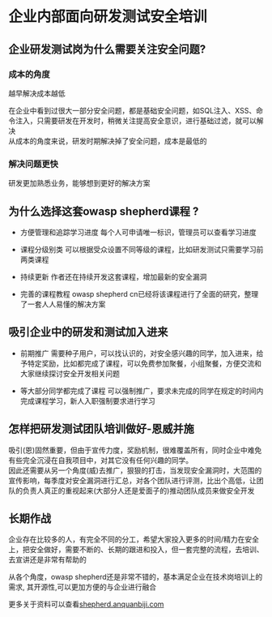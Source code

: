 # 企业内部面向研发测试安全培训 


## 企业研发测试岗为什么需要关注安全问题?

### 成本的角度 

越早解决成本越低  

在企业中看到过很大一部分安全问题，都是基础安全问题，如SQL注入、XSS、命令注入，只需要研发在开发时，稍微关注提高安全意识，进行基础过滤，就可以解决  
从成本的角度来说，研发时期解决掉了安全问题，成本是最低的   



### 解决问题更快  
研发更加熟悉业务，能够想到更好的解决方案  

## 为什么选择这套owasp shepherd课程 ?

- 方便管理和追踪学习进度 
每个人可申请唯一标识，管理员可以查看学习进度  

- 课程分级别类
可以根据受众设置不同等级的课程，比如研发测试只需要学习前两类课程  

- 持续更新 
作者还在持续开发这套课程，增加最新的安全漏洞

- 完善的课程教程
owasp shepherd cn已经将该课程进行了全面的研究，整理了一套人人易懂的解决方案   


## 吸引企业中的研发和测试加入进来  

- 前期推广 
需要种子用户，可以找认识的，对安全感兴趣的同学，加入进来，给予特定奖励，比如都完成了课程，可以免费参加聚餐，小组聚餐，方便交流和大家继续探讨安全开发相关问题 

- 等大部分同学都完成了课程 
可以强制推广，要求未完成的同学在规定的时间内完成课程学习，新人入职强制要求进行学习  

## 怎样把研发测试团队培训做好-恩威并施 

吸引(恩)固然重要，但由于宣传力度，奖励机制，很难覆盖所有，同时企业中难免有些完全沉浸在自我项目中，对其它没有任何兴趣的同学。    
因此还需要从另一个角度(威)去推广，狠狠的打击，当发现安全漏洞时，大范围的宣传影响，每季度对安全漏洞进行汇总，对各个团队进行评测，比出个高低，让团队的负责人真正的重视起来(大部分人还是爱面子的)推动团队成员来做安全开发   

## 长期作战 

企业存在比较多的人，有完全不同的分工，希望大家投入更多的时间/精力在安全上，把安全做好，需要不断的、长期的跟进和投入，但一套完整的流程，去培训、去宣讲还是非常有帮助的

从各个角度，owasp shepherd还是非常不错的，基本满足企业在技术岗培训上的需求, 其开源性,可以更加方便的与企业进行融合    

更多关于资料可以查看[shepherd.anquanbiji.com](http://shepherd.anquanbiji.com/)   



